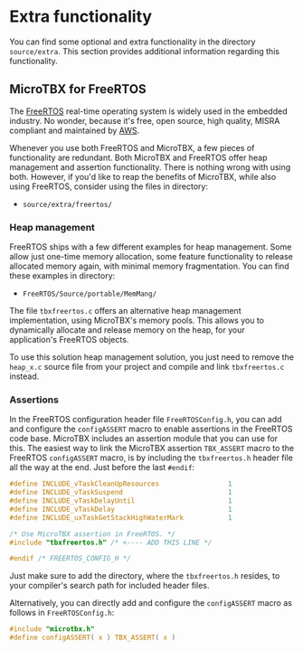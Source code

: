 # Extra functionality

You can find some optional and extra functionality in the directory `source/extra`. This section provides additional information regarding this functionality.

## MicroTBX for FreeRTOS

The [FreeRTOS](https://www.freertos.org) real-time operating system is widely used in the embedded industry. No wonder, because it's free, open source, high quality, MISRA compliant and maintained by [AWS](https://aws.amazon.com/). 

Whenever you use both FreeRTOS and MicroTBX, a few pieces of functionality are redundant. Both MicroTBX and FreeRTOS offer heap management and assertion functionality. There is nothing wrong with using both. However, if you'd like to reap the benefits of MicroTBX, while also using FreeRTOS, consider using the files in directory:

* `source/extra/freertos/`

### Heap management

FreeRTOS ships with a few different examples for heap management. Some allow just one-time memory allocation, some feature functionality to release allocated memory again, with minimal memory fragmentation. You can find these examples in directory:

* `FreeRTOS/Source/portable/MemMang/`

The file `tbxfreertos.c` offers an alternative heap management implementation, using MicroTBX's memory pools. This allows you to dynamically allocate and release memory on the heap, for your application's FreeRTOS objects.

To use this solution heap management solution, you just need to remove the `heap_x.c` source file from your project and compile and link `tbxfreertos.c` instead.

### Assertions

In the FreeRTOS configuration header file `FreeRTOSConfig.h`, you can add and configure the `configASSERT` macro to enable assertions in the FreeRTOS code base. MicroTBX includes an assertion module that you can use for this. The easiest way to link the MicroTBX assertion `TBX_ASSERT` macro to the FreeRTOS `configASSERT` macro, is by including the `tbxfreertos.h` header file all the way at the end. Just before the last `#endif`:

```c
#define INCLUDE_vTaskCleanUpResources                 1
#define INCLUDE_vTaskSuspend                          1
#define INCLUDE_vTaskDelayUntil                       1
#define INCLUDE_vTaskDelay                            1
#define INCLUDE_uxTaskGetStackHighWaterMark           1

/* Use MicroTBX assertion in FreeRTOS. */
#include "tbxfreertos.h" /* <---- ADD THIS LINE */

#endif /* FREERTOS_CONFIG_H */
```

Just make sure to add the directory, where the `tbxfreertos.h` resides, to your compiler's search path for included header files.

Alternatively, you can directly add and configure the `configASSERT` macro as follows in `FreeRTOSConfig.h`:

```c
#include "microtbx.h"
#define configASSERT( x ) TBX_ASSERT( x )
```



